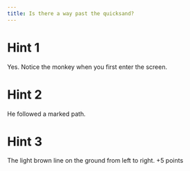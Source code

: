 ```yaml
---
title: Is there a way past the quicksand?
---
```

# Hint 1
Yes. Notice the monkey when you first enter the screen.

# Hint 2
He followed a marked path.

# Hint 3
The light brown line on the ground from left to right.  +5 points

